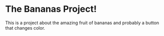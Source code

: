 # The Bananas Project!
This is a project about the amazing fruit of bananas and probably a button that changes color.